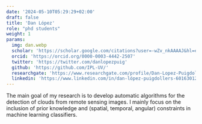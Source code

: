 ```yaml
---
date: '2024-05-10T05:29:29+02:00'
draft: false
title: 'Dan López'
role: "phd students"
weight: 1
params:
  img: dan.webp
  scholar: 'https://scholar.google.com/citations?user=-wZv_nkAAAAJ&hl=en'
  orcid: 'https://orcid.org/0000-0003-4442-2507'
  twitter: 'https://twitter.com/danlopezpuig'
  github: 'https://github.com/IPL-UV/'
  researchgate: 'https://www.researchgate.com/profile/Dan-Lopez-Puigdollers'
  linkedin: 'https://www.linkedin.com/in/dan-lópez-puigdollers-601630129/'
---
```


The main goal of my research is to develop automatic algorithms for the detection of clouds from remote sensing images. I mainly focus on the inclusion of prior knowledge and (spatial, temporal, angular) constraints in machine learning classifiers.
